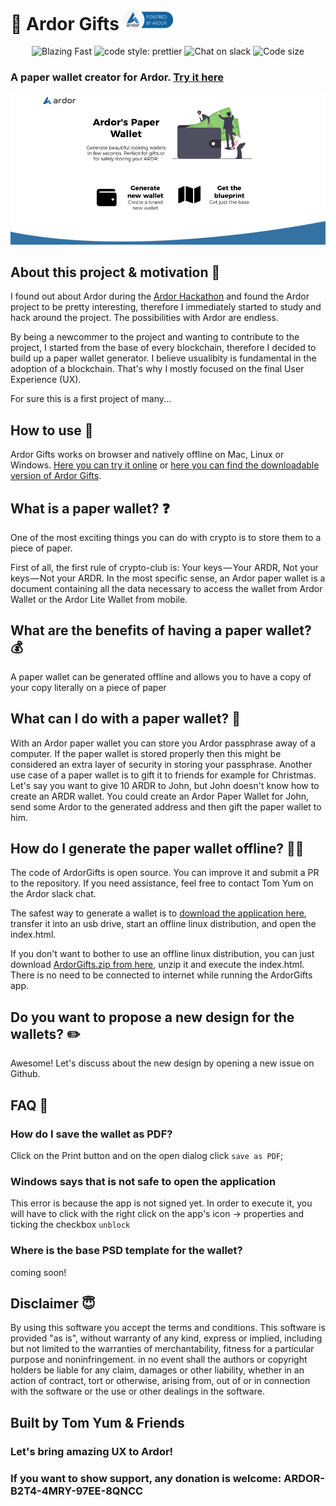 # 🎁 Ardor Gifts <a href="#"><img width="80" alt="powered by ardor" src="https://github.com/tomyum-code/ardor-gifts-media-kit/blob/master/powered-by-ardor-removebg-preview.png?raw=true"></a>

<p align="center">
    <img alt="Blazing Fast" src="https://img.shields.io/badge/speed-blazing%20%F0%9F%94%A5-brightgreen.svg?style=flat-square">
    <img alt="code style: prettier" src="https://img.shields.io/badge/code_style-prettier-ff69b4.svg?style=flat-square">
    <img alt="Chat on slack" src="https://img.shields.io/badge/chat-on%20slack-orange">
    <img alt="Code size" src="https://img.shields.io/github/languages/code-size/tomyum-code/ArdorGifts">
</p>

###  A paper wallet creator for Ardor. [Try it here](https://ardor.gifts)


![ArdorGifts-logo](https://github.com/tomyum-code/ardor-gifts-media-kit/blob/master/paperWalletMeta.png?raw=true)



## About this project & motivation 🙏

I found out about Ardor during the <a href="https://ardor.tools/hackathon.html">Ardor Hackathon</a> and found the Ardor project to be pretty interesting, therefore I immediately started to study and hack around the project. The possibilities with Ardor are endless. 

By being a newcommer to the project and wanting to contribute to the project, I started from the base of every blockchain, therefore I decided to build up a paper wallet generator. I believe usualibity is fundamental in the adoption of a blockchain. That's why I mostly focused on the final User Experience (UX).

For sure this is a first project of many...

## How to use 📝
Ardor Gifts works on browser and natively offline on Mac, Linux or Windows. [Here you can try it online](https://ardor.gifts) or [here you can find the downloadable version of Ardor Gifts](https://github.com/tomyum-code/Ardor-Gifts/releases).

## What is a paper wallet? ❓

One of the most exciting things you can do with crypto is to store them to a piece of paper.


First of all, the first rule of crypto-club is: Your keys — Your ARDR, Not your keys — Not your ARDR.
In the most specific sense, an Ardor paper wallet is a document containing all the data necessary to access the wallet from Ardor Wallet or the Ardor Lite Wallet from mobile.

## What are the benefits of having a paper wallet? 💰

A paper wallet can be generated offline and allows you to have a copy of your copy literally on a piece of paper

## What can I do with a paper wallet? 🎁

With an Ardor paper wallet you can store you Ardor passphrase away of a computer. If the paper wallet is stored properly then this might be considered an extra layer of security in storing your passphrase.
Another use case of a paper wallet is to gift it to friends for example for Christmas. Let's say you want to give 10 ARDR to John, but John doesn't know how to create an ARDR wallet. You could create an Ardor Paper Wallet for John, send some Ardor to the generated address and then gift the paper wallet to him.

## How do I generate the paper wallet offline? 👨‍💻

The code of ArdorGifts is open source. You can improve it and submit a PR to the repository. If you need assistance, feel free to contact Tom Yum on the Ardor slack chat.


The safest way to generate a wallet is to [download the application here](https://github.com/tomyum-code/Ardor-Gifts/releases), transfer it into an usb drive, start an offline linux distribution, and open the index.html.


If you don't want to bother to use an offline linux distribution, you can just download [ArdorGifts.zip from here](https://github.com/tomyum-code/Ardor-Gifts/releases), unzip it and execute the index.html. There is no need to be connected to internet while running the ArdorGifts app.

## Do you want to propose a new design for the wallets? ✏️

Awesome! Let's discuss about the new design by opening a new issue on Github.

## FAQ 🐧

### How do I save the wallet as PDF?
Click on the Print button and on the open dialog click `save as PDF`;

### Windows says that is not safe to open the application
This error is because the app is not signed yet. In order to execute it, you will have to click with the right click on the app's icon -> properties and ticking the checkbox `unblock`

### Where is the base PSD template for the wallet?
coming soon!

## Disclaimer 😇

By using this software you accept the terms and conditions. This software is provided "as is", without warranty of any kind, express or implied, including but not limited to the warranties of merchantability, fitness for a particular purpose and noninfringement. in no event shall the authors or copyright holders be liable for any claim, damages or other liability, whether in an action of contract, tort or otherwise, arising from, out of or in connection with the software or the use or other dealings in the software.

## Built️ by Tom Yum & Friends
### Let's bring amazing UX to Ardor!
### If you want to show support, any donation is welcome: ARDOR-B2T4-4MRY-97EE-8QNCC
